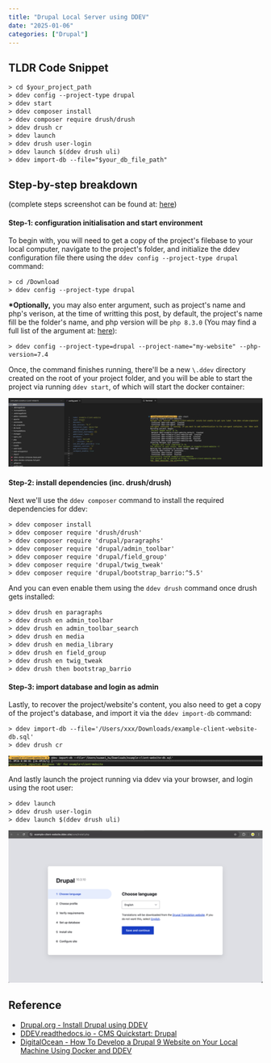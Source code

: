 ```yaml
---
title: "Drupal Local Server using DDEV"
date: "2025-01-06"
categories: ["Drupal"]
---
```




## TLDR Code Snippet

```
> cd $your_project_path
> ddev config --project-type drupal
> ddev start
> ddev composer install 
> ddev composer require drush/drush
> ddev drush cr 
> ddev launch 
> ddev drush user-login
> ddev launch $(ddev drush uli)
> ddev import-db --file="$your_db_file_path"
```



## Step-by-step breakdown 

(complete steps screenshot can be found at: [here](2.png))

#### Step-1: configuration initialisation and start environment

To begin with, you will need to get a copy of the project's filebase to your local computer, navigate to the project's folder, and initialize the ddev configuration file there using the `ddev config --project-type drupal` command: 

```
> cd /Download 
> ddev config --project-type drupal
```

**\*Optionally,** you may also enter argument, such as project's name and php's verison, at the time of writting this post, by default, the project's name fill be the folder's name, and php version will be `php 8.3.0` (You may find a full list of the argument at: [here](https://ddev.readthedocs.io/en/stable/users/usage/commands/#config)): 

```
> ddev config --project-type=drupal --project-name="my-website" --php-version=7.4
```

Once, the command finishes running, there'll be a new `\.ddev` directory created on the root of your project folder, and you will be able to start the project via running `ddev start`, of which will start the docker container: 

![2025-01-06T133041](2025-01-06T133041.png)

#### Step-2: install dependencies (inc. drush/drush) 

Next we'll use the `ddev composer` command to install the required dependencies for ddev: 

```
> ddev composer install
> ddev composer require 'drush/drush'
> ddev composer require 'drupal/paragraphs'
> ddev composer require 'drupal/admin_toolbar'
> ddev composer require 'drupal/field_group'
> ddev composer require 'drupal/twig_tweak'
> ddev composer require 'drupal/bootstrap_barrio:^5.5'
```

And you can even enable them using the `ddev drush` command once drush gets installed: 

```
> ddev drush en paragraphs 
> ddev drush en admin_toolbar
> ddev drush en admin_toolbar_search
> ddev drush en media
> ddev drush en media_library
> ddev drush en field_group
> ddev drush en twig_tweak
> ddev drush then bootstrap_barrio
```

#### Step-3: import database and login as admin

Lastly, to recover the project/website's content, you also need to get a copy of the project's database, and import it via the `ddev import-db` command: 

```
> ddev import-db --file='/Users/xxx/Downloads/example-client-website-db.sql'
> ddev drush cr
```

![2025-01-06T133758](2025-01-06T133758.png)

And lastly launch the project running via ddev via your browser, and login using the root user: 

```
> ddev launch
> ddev drush user-login
> ddev launch $(ddev drush uli)
```

![1](1.png)



## Reference

- [Drupal.org - Install Drupal using DDEV](https://www.drupal.org/docs/getting-started/installing-drupal/install-drupal-using-ddev)
- [DDEV.readthedocs.io - CMS Quickstart: Drupal](https://ddev.readthedocs.io/en/stable/users/quickstart/#drupal)
- [DigitalOcean - How To Develop a Drupal 9 Website on Your Local Machine Using Docker and DDEV](https://www.digitalocean.com/community/tutorials/how-to-develop-a-drupal-9-website-on-your-local-machine-using-docker-and-ddev?t)
